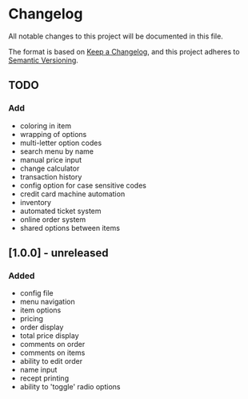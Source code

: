# Changelog
All notable changes to this project will be documented in this file.

The format is based on [Keep a Changelog](https://keepachangelog.com/en/1.0.0/),
and this project adheres to [Semantic Versioning](https://semver.org/spec/v2.0.0.html).

## TODO
### Add
 - coloring in item
 - wrapping of options
 - multi-letter option codes
 - search menu by name
 - manual price input
 - change calculator
 - transaction history
 - config option for case sensitive codes
 - credit card machine automation
 - inventory
 - automated ticket system
 - online order system
 - shared options between items


## [1.0.0] - unreleased
### Added
 - config file
 - menu navigation
 - item options
 - pricing
 - order display
 - total price display
 - comments on order
 - comments on items
 - ability to edit order
 - name input
 - recept printing
 - ability to 'toggle' radio options
